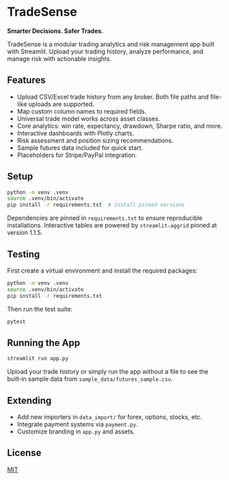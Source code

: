 # TradeSense

**Smarter Decisions. Safer Trades.**

TradeSense is a modular trading analytics and risk management app built with Streamlit. Upload your trading history, analyze performance, and manage risk with actionable insights.

## Features

- Upload CSV/Excel trade history from any broker. Both file paths and file-like uploads are supported.
- Map custom column names to required fields.
- Universal trade model works across asset classes.
- Core analytics: win rate, expectancy, drawdown, Sharpe ratio, and more.
- Interactive dashboards with Plotly charts.
- Risk assessment and position sizing recommendations.
- Sample futures data included for quick start.
- Placeholders for Stripe/PayPal integration.

## Setup

```bash
python -m venv .venv
source .venv/bin/activate
pip install -r requirements.txt  # install pinned versions
```
Dependencies are pinned in `requirements.txt` to ensure reproducible installations.
Interactive tables are powered by `streamlit-aggrid` pinned at version 1.1.5.
## Testing

First create a virtual environment and install the required packages:

```bash
python -m venv .venv
source .venv/bin/activate
pip install -r requirements.txt
```

Then run the test suite:

```bash
pytest
```


## Running the App

```bash
streamlit run app.py
```

Upload your trade history or simply run the app without a file to see the built‑in
sample data from `sample_data/futures_sample.csv`.

## Extending

- Add new importers in `data_import/` for forex, options, stocks, etc.
- Integrate payment systems via `payment.py`.
- Customize branding in `app.py` and assets.

## License

[MIT](LICENSE)

